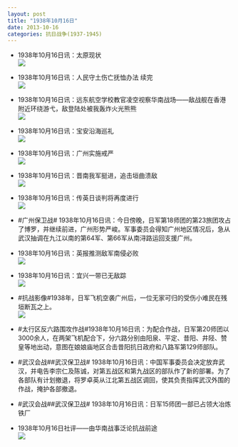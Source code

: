 ```yaml
---
layout: post
title: "1938年10月16日"
date: 2013-10-16
categories: 抗日战争(1937-1945)
---
```


<meta name="referrer" content="no-referrer" />

- 1938年10月16日讯：太原现状 <br/><img src="https://ww2.sinaimg.cn/large/aca367d8jw1e9nfx3etvgj20cs06d75n.jpg" />

- 1938年10月16日讯：人民守土伤亡抚恤办法 续完 <br/><img src="https://ww2.sinaimg.cn/large/aca367d8jw1e9ne6r5uc9j20d60pu0yg.jpg" />

- 1938年10月16日讯：远东航空学校教官凌空视察华南战场——敌战舰在香港附近环绕游弋，敌登陆处被我轰炸火光熊熊 <br/><img src="https://ww3.sinaimg.cn/large/aca367d8jw1e9ncgbwox0j20g412fdr1.jpg" />

- 1938年10月16日讯：宝安沿海巡礼 <br/><img src="https://ww2.sinaimg.cn/large/aca367d8jw1e9napwsthcj20co12nwp7.jpg" />

- 1938年10月16日讯：广州实施戒严 <br/><img src="https://ww1.sinaimg.cn/large/aca367d8jw1e9n78zpvtxj205s0kotae.jpg" />

- 1938年10月16日讯：晋南我军挺进，追击垣曲溃敌 <br/><img src="https://ww2.sinaimg.cn/large/aca367d8jw1e9n5in4h7lj20ht0cwjv1.jpg" />

- 1938年10月16日讯：传英日谈判将再度进行 <br/><img src="https://ww4.sinaimg.cn/large/aca367d8jw1e9n3s7ucamj20av0cpwg9.jpg" />

- #广州保卫战# 1938年10月16日讯：今日傍晚，日军第18师团的第23旅团攻占了博罗，并继续前进，广州形势严峻。军事委员会得知广州地区情况后，急从武汉抽调在九江以南的第64军、第66军从南浔路运回支援广州。 

- 1938年10月16日讯：英报推测敌军南侵必败 <br/><img src="https://ww3.sinaimg.cn/large/aca367d8jw1e9mwugg3xuj20l00d0dkg.jpg" />

- 1938年10月16日讯：宜兴一带已无敌踪 <br/><img src="https://ww4.sinaimg.cn/large/aca367d8jw1e9mv43nz50j20ck06k75q.jpg" />

- #抗战影像#1938年，日军飞机空袭广州后，一位无家可归的受伤小难民在残垣断瓦之上。 <br/><img src="https://ww2.sinaimg.cn/large/aca367d8jw1e9msi1s5bij207m0ciaal.jpg" />

- #太行区反六路围攻作战#1938年10月16日讯：为配合作战，日军第20师团以3000余人，在两架飞机配合下，分六路分别由阳泉、平定、昔阳、井陉、赞皇等地出动，意图在娘娘庙地区合击昔阳抗日政府和八路军第129师部队。 

- #武汉会战##武汉保卫战# 1938年10月16日讯：中国军事委员会决定放弃武汉，并电告李宗仁及陈诚，对第五战区和第九战区的部队作了新的部署。为了各部队有计划撤退，将罗卓英从江北第五战区调回，使其负责指挥武汉外围的作战，掩护各部撤退。 

- #武汉会战##武汉保卫战# 1938年10月16日讯：日军15师团一部已占领大冶炼铁厂 

- 1938年10月16日社评——由华南战事泛论抗战前途 <br/><img src="https://ww2.sinaimg.cn/large/aca367d8jw1e9mo68w8z9j20go0sq7cv.jpg" />

